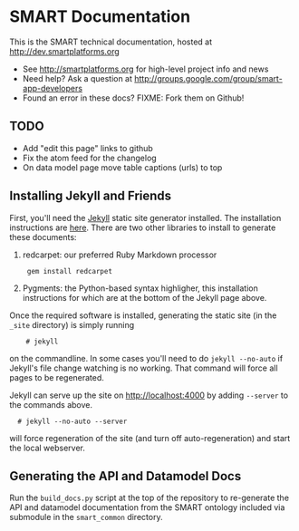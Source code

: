 
SMART Documentation
===================

This is the SMART technical documentation, hosted at <http://dev.smartplatforms.org>

- See <http://smartplatforms.org> for high-level project info and news
- Need help? Ask a question at <http://groups.google.com/group/smart-app-developers>
- Found an error in these docs? FIXME: Fork them on Github!

TODO
----
- Add "edit this page" links to github
- Fix the atom feed for the changelog
- On data model page move table captions (urls) to top


Installing Jekyll and Friends
-----------------------------

First, you'll need the [Jekyll](https://github.com/mojombo/jekyll)
static site generator installed. The installation instructions are
[here](https://github.com/mojombo/jekyll/wiki/install). There
are two other libraries to install to generate these documents:

1. redcarpet: our preferred Ruby Markdown processor

        gem install redcarpet

2. Pygments: the Python-based syntax highligher, this installation
   instructions for which are at the bottom of the Jekyll page above.


Once the required software is installed, generating the static site (in
the `_site` directory) is simply running

        # jekyll

on the commandline. In some cases you'll need to do `jekyll --no-auto`
if Jekyll's file change watching is no working. That command will force
all pages to be regenerated.

Jekyll can serve up the site on <http://localhost:4000> by adding
`--server` to the commands above.

      # jekyll --no-auto --server

will force regeneration of the site (and turn off auto-regeneration) and
start the local webserver.


Generating the API and Datamodel Docs
-------------------------------------

Run the `build_docs.py` script at the top of the repository to
re-generate the API and datamodel documentation from the SMART ontology
included via submodule in the `smart_common` directory.
